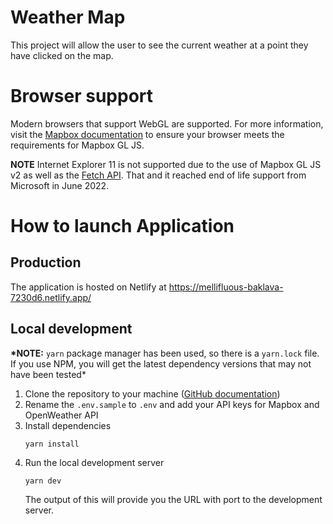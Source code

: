 # Weather Map

This project will allow the user to see the current weather at a point they have clicked on the map.

# Browser support

Modern browsers that support WebGL are supported. For more information, visit the [Mapbox documentation](https://docs.mapbox.com/help/troubleshooting/mapbox-browser-support/) to ensure your browser meets the requirements for Mapbox GL JS.

**NOTE** Internet Explorer 11 is not supported due to the use of Mapbox GL JS v2 as well as the [Fetch API](https://developer.mozilla.org/en-US/docs/Web/API/Fetch_API). That and it reached end of life support from Microsoft in June 2022.

# How to launch Application

## Production

The application is hosted on Netlify at https://mellifluous-baklava-7230d6.netlify.app/

## Local development

**\*NOTE:** `yarn` package manager has been used, so there is a `yarn.lock` file. If you use NPM, you will get the latest dependency versions that may not have been tested\*

1. Clone the repository to your machine ([GitHub documentation](https://docs.github.com/en/repositories/creating-and-managing-repositories/cloning-a-repository))
1. Rename the `.env.sample` to `.env` and add your API keys for Mapbox and OpenWeather API
1. Install dependencies
   ```
   yarn install
   ```
1. Run the local development server
   ```
   yarn dev
   ```
   The output of this will provide you the URL with port to the development server.
